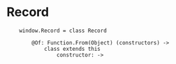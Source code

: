 # Record

		
		window.Record = class Record
		
			@Of: Function.From(Object) (constructors) ->
				class extends this
					constructor: ->